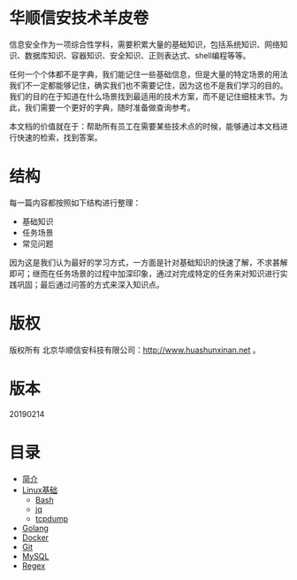 # 华顺信安技术羊皮卷

信息安全作为一项综合性学科，需要积累大量的基础知识，包括系统知识、网络知识、数据库知识、容器知识、安全知识、正则表达式、shell编程等等。

任何一个个体都不是字典，我们能记住一些基础信息，但是大量的特定场景的用法我们不一定都能够记住，确实我们也不需要记住，因为这也不是我们学习的目的。我们的目的在于知道在什么场景找到最适用的技术方案，而不是记住细枝末节。为此，我们需要一个更好的字典，随时准备做查询参考。

本文档的价值就在于：帮助所有员工在需要某些技术点的时候，能够通过本文档进行快速的检索，找到答案。

# 结构

每一篇内容都按照如下结构进行整理：
* 基础知识
* 任务场景
* 常见问题

因为这是我们认为最好的学习方式，一方面是针对基础知识的快速了解，不求甚解即可；继而在任务场景的过程中加深印象，通过对完成特定的任务来对知识进行实践巩固；最后通过问答的方式来深入知识点。

# 版权
版权所有 北京华顺信安科技有限公司：http://www.huashunxinan.net 。

# 版本
20190214

# 目录
* [简介](README.md)
* [Linux基础](linuxji-chu-ming-ling.md)
  * [Bash](bash.md)
  * [jq](jq.md)
  * [tcpdump](tcpdump.md)
* [Golang](golang.md)
* [Docker](docker.md)
* [Git](git.md)
* [MySQL](mysql.md)
* [Regex](regex.md)




